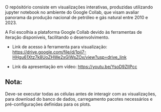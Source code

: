 O repósitório consiste em visualizações interativas, produzidas utilizando jupyter notebook no ambiente do Google Collab, que visam avaliar panorama da produção nacional de petróleo e gás natural entre 2010 e 2023. 

A Foi escolhia a plataforma Google Collab devido às ferramentas de iteração disponíveis, facilitando o desenvolvimento.

* Link de acesso à ferramenta para visualização:
https://drive.google.com/file/d/1pij7-HHgu61Xtz7k8UoZHWe2xGIWsZOx/view?usp=drive_link

* Link da apresentação em vídeo:
https://youtu.be/YsoD9ZlIPcc

Nota:
----------------------------------
Deve-se executar todas as células antes de interagir com as visualizações, para download do banco de dados, carregamento pacotes necessários e pré-configurações definidas para os plots.
